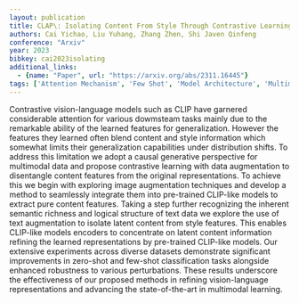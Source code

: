 ```yaml
---
layout: publication
title: CLAP\: Isolating Content From Style Through Contrastive Learning With Augmented Prompts
authors: Cai Yichao, Liu Yuhang, Zhang Zhen, Shi Javen Qinfeng
conference: "Arxiv"
year: 2023
bibkey: cai2023isolating
additional_links:
  - {name: "Paper", url: "https://arxiv.org/abs/2311.16445"}
tags: ['Attention Mechanism', 'Few Shot', 'Model Architecture', 'Multimodal Models', 'Pretraining Methods', 'Prompting', 'Security']
---
```

Contrastive vision-language models such as CLIP have garnered considerable attention for various dowmsteam tasks mainly due to the remarkable ability of the learned features for generalization. However the features they learned often blend content and style information which somewhat limits their generalization capabilities under distribution shifts. To address this limitation we adopt a causal generative perspective for multimodal data and propose contrastive learning with data augmentation to disentangle content features from the original representations. To achieve this we begin with exploring image augmentation techniques and develop a method to seamlessly integrate them into pre-trained CLIP-like models to extract pure content features. Taking a step further recognizing the inherent semantic richness and logical structure of text data we explore the use of text augmentation to isolate latent content from style features. This enables CLIP-like models encoders to concentrate on latent content information refining the learned representations by pre-trained CLIP-like models. Our extensive experiments across diverse datasets demonstrate significant improvements in zero-shot and few-shot classification tasks alongside enhanced robustness to various perturbations. These results underscore the effectiveness of our proposed methods in refining vision-language representations and advancing the state-of-the-art in multimodal learning.
